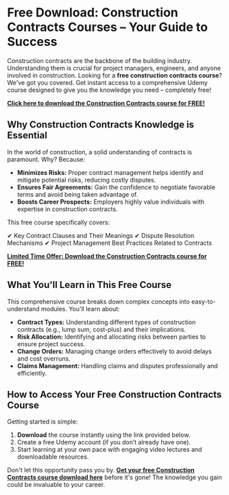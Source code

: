# Free Download: Construction Contracts Courses – Your Guide to Success

Construction contracts are the backbone of the building industry. Understanding them is crucial for project managers, engineers, and anyone involved in construction. Looking for a **free construction contracts course**? We've got you covered. Get instant access to a comprehensive Udemy course designed to give you the knowledge you need – completely free!

[**Click here to download the Construction Contracts course for FREE!**](https://udemywork.com/construction-contracts-courses)

## Why Construction Contracts Knowledge is Essential

In the world of construction, a solid understanding of contracts is paramount. Why? Because:

*   **Minimizes Risks:** Proper contract management helps identify and mitigate potential risks, reducing costly disputes.
*   **Ensures Fair Agreements:** Gain the confidence to negotiate favorable terms and avoid being taken advantage of.
*   **Boosts Career Prospects:** Employers highly value individuals with expertise in construction contracts.

This free course specifically covers:

✔ Key Contract Clauses and Their Meanings
✔ Dispute Resolution Mechanisms
✔ Project Management Best Practices Related to Contracts

[**Limited Time Offer: Download the Construction Contracts course for FREE!**](https://udemywork.com/construction-contracts-courses)

## What You'll Learn in This Free Course

This comprehensive course breaks down complex concepts into easy-to-understand modules. You'll learn about:

*   **Contract Types:** Understanding different types of construction contracts (e.g., lump sum, cost-plus) and their implications.
*   **Risk Allocation:** Identifying and allocating risks between parties to ensure project success.
*   **Change Orders:** Managing change orders effectively to avoid delays and cost overruns.
*   **Claims Management:** Handling claims and disputes professionally and efficiently.

## How to Access Your Free Construction Contracts Course

Getting started is simple:

1.  **Download** the course instantly using the link provided below.
2.  Create a free Udemy account (if you don’t already have one).
3.  Start learning at your own pace with engaging video lectures and downloadable resources.

Don't let this opportunity pass you by. **[Get your free Construction Contracts course download here](https://udemywork.com/construction-contracts-courses)** before it's gone! The knowledge you gain could be invaluable to your career.
